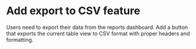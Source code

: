 # Add export to CSV feature

Users need to export their data from the reports dashboard. Add a button that exports the current table view to CSV format with proper headers and formatting.